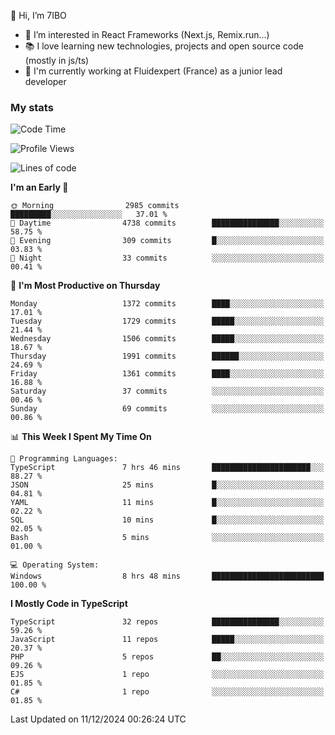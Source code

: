 👋 Hi, I’m 7IBO

- 👀 I’m interested in React Frameworks (Next.js, Remix.run...)
- 📚 I love learning new technologies, projects and open source code (mostly in js/ts)
- 💼 I'm currently working at Fluidexpert (France) as a junior lead developer

### My stats
<!--START_SECTION:waka-->
![Code Time](http://img.shields.io/badge/Code%20Time-876%20hrs%209%20mins-blue)

![Profile Views](http://img.shields.io/badge/Profile%20Views-0-blue)

![Lines of code](https://img.shields.io/badge/From%20Hello%20World%20I%27ve%20Written-8.3%20million%20lines%20of%20code-blue)

**I'm an Early 🐤** 

```text
🌞 Morning                2985 commits        █████████░░░░░░░░░░░░░░░░   37.01 % 
🌆 Daytime                4738 commits        ███████████████░░░░░░░░░░   58.75 % 
🌃 Evening                309 commits         █░░░░░░░░░░░░░░░░░░░░░░░░   03.83 % 
🌙 Night                  33 commits          ░░░░░░░░░░░░░░░░░░░░░░░░░   00.41 % 
```
📅 **I'm Most Productive on Thursday** 

```text
Monday                   1372 commits        ████░░░░░░░░░░░░░░░░░░░░░   17.01 % 
Tuesday                  1729 commits        █████░░░░░░░░░░░░░░░░░░░░   21.44 % 
Wednesday                1506 commits        █████░░░░░░░░░░░░░░░░░░░░   18.67 % 
Thursday                 1991 commits        ██████░░░░░░░░░░░░░░░░░░░   24.69 % 
Friday                   1361 commits        ████░░░░░░░░░░░░░░░░░░░░░   16.88 % 
Saturday                 37 commits          ░░░░░░░░░░░░░░░░░░░░░░░░░   00.46 % 
Sunday                   69 commits          ░░░░░░░░░░░░░░░░░░░░░░░░░   00.86 % 
```


📊 **This Week I Spent My Time On** 

```text
💬 Programming Languages: 
TypeScript               7 hrs 46 mins       ██████████████████████░░░   88.27 % 
JSON                     25 mins             █░░░░░░░░░░░░░░░░░░░░░░░░   04.81 % 
YAML                     11 mins             █░░░░░░░░░░░░░░░░░░░░░░░░   02.22 % 
SQL                      10 mins             █░░░░░░░░░░░░░░░░░░░░░░░░   02.05 % 
Bash                     5 mins              ░░░░░░░░░░░░░░░░░░░░░░░░░   01.00 % 

💻 Operating System: 
Windows                  8 hrs 48 mins       █████████████████████████   100.00 % 
```

**I Mostly Code in TypeScript** 

```text
TypeScript               32 repos            ███████████████░░░░░░░░░░   59.26 % 
JavaScript               11 repos            █████░░░░░░░░░░░░░░░░░░░░   20.37 % 
PHP                      5 repos             ██░░░░░░░░░░░░░░░░░░░░░░░   09.26 % 
EJS                      1 repo              ░░░░░░░░░░░░░░░░░░░░░░░░░   01.85 % 
C#                       1 repo              ░░░░░░░░░░░░░░░░░░░░░░░░░   01.85 % 
```




 Last Updated on 11/12/2024 00:26:24 UTC
<!--END_SECTION:waka-->
